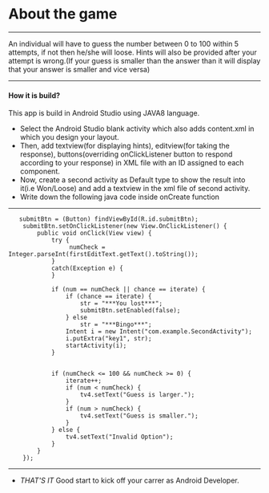 

# About the game
***
 An individual will have to guess the number between 0 to 100 within 5 attempts, if not then he/she will loose.
 Hints will also be provided after your attempt is wrong.(If your guess is smaller than the answer than it will display that your answer is smaller and vice versa)
***
#### How it is build?
This app is build in Android Studio using JAVA8 language. 
* Select the Android Studio blank activity which also adds content.xml in which you design your layout.
* Then, add textview(for displaying hints), editview(for taking the response), buttons(overriding onClickListener button to respond according to your response)
in XML file with an ID assigned to each component.
* Now, create a second activity as Default type to show the result into it(i.e Won/Loose) and add a textview in the xml file of second activity.
* Write down the following java code inside onCreate function
***
	   submitBtn = (Button) findViewById(R.id.submitBtn);
        submitBtn.setOnClickListener(new View.OnClickListener() {
            public void onClick(View view) {
                try {
                     numCheck = Integer.parseInt(firstEditText.getText().toString());
                }
                catch(Exception e) {
                }

                if (num == numCheck || chance == iterate) {
                    if (chance == iterate) {
                        str = "***You lost***";
                        submitBtn.setEnabled(false);
                    } else
                        str = "***Bingo***";
                    Intent i = new Intent("com.example.SecondActivity");
                    i.putExtra("key1", str);
                    startActivity(i);
                }


                if (numCheck <= 100 && numCheck >= 0) {
                    iterate++;
                    if (num < numCheck) {
                        tv4.setText("Guess is larger.");
                    }
                    if (num > numCheck) {
                        tv4.setText("Guess is smaller.");
                    }
                } else {
                    tv4.setText("Invalid Option");
                }
            }
        });
***
* *THAT'S IT* Good start to kick off your carrer as Android Developer.
